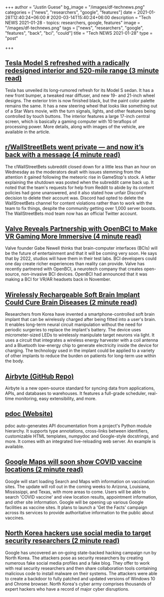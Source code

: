 +++
author = "Justin Guese"
bg_image = "/images/df-technews.png"
categories = ["news", "researchers", "google", "features"]
date = 2021-01-28T12:40:24+06:00 # 2020-03-14T15:40:24+06:00
description = "Tech NEWS 2021-01-28 - topics: researchers, google, features"
image = "/images/df-technews.png"
tags = ["news", "researchers", "google", "features", "back", "bci", "could"]
title = "Tech NEWS 2021-01-28"
type = "post"

+++

## [Tesla Model S refreshed with a radically redesigned interior and 520-mile range (3 minute read)](https://www.cnet.com/roadshow/news/tesla-model-s-ev-sedan-refresh-interior-debut//1/0100017748ae6c18-3960727d-04c6-4168-8913-52c726578143-000000/MlH0NNftNaNrjFZ6vGGzMPR9KcZwEryAqKLAbC1AgMg=178)

Tesla has unveiled its long-rumored refresh for its Model S sedan. It has a new front bumper, a tweaked rear diffuser, and new 19- and 21-inch wheel designs. The exterior trim is now finished black, but the paint color palette remains the same. It has a new steering wheel that looks like something out of a Star Wars movie, with the turn signals, lights, and other features being controlled by touch buttons. The interior features a large 17-inch central screen, which is basically a gaming computer with 10 teraflops of processing power. More details, along with images of the vehicle, are available in the article.

## [r/WallStreetBets went private — and now it’s back with a message (4 minute read)](https://www.theverge.com/2021/1/27/22253339/reddit-wallstreetbets-subreddit-private-gamestop/1/0100017748ae6c18-3960727d-04c6-4168-8913-52c726578143-000000/P-v30AlznH7jx60HQnIZSoXmDt1MKv3v3E5s5J7QO14=178)

The r/WallStreetBets subreddit closed down for a little less than an hour on Wednesday as the moderators dealt with issues stemming from the attention it gained following the meteoric rise in GameStop's stock. A letter explaining the shutdown was posted when the subreddit came back up. It noted that the team's requests for help from Reddit to abide by its content policies had gone unanswered, and it also stated how unfair Discord's decision to delete their account was. Discord had opted to delete the WallStreetBets channel for content violations rather than to work with the team to fix things, despite the community getting over 1,000 server boosts. The WallStreetBets mod team now has an official Twitter account.

## [Valve Reveals Partnership with OpenBCI to Make VR Gaming More Immersive (4 minute read)](https://www.roadtovr.com/valve-openbci-immersive-vr-games//1/0100017748ae6c18-3960727d-04c6-4168-8913-52c726578143-000000/bnNJSEZ2GiCXTQATGK8AgYcq8RIBvwBVCX0Tq-1JfvE=178)

Valve founder Gabe Newell thinks that brain-computer interfaces (BCIs) will be the future of entertainment and that it will be coming very soon. He says that by 2022, studios will have them in their test labs. BCI developers could one day create richer experiences than reality can provide. Valve has recently partnered with OpenBCI, a neurotech company that creates open-source, non-invasive BCI devices. OpenBCI had announced that it was making a BCI for VR/AR headsets back in November.

## [Wirelessly Rechargeable Soft Brain Implant Could Cure Brain Diseases (2 minute read)](https://interestingengineering.com/wireless-rechargeable-soft-brain-implant-could-cure-brain-diseases/1/0100017748ae6c18-3960727d-04c6-4168-8913-52c726578143-000000/YmPJR6s5ereVcdtvwBmDm8gcrUXh_MYEoXBz_d3sm6o=178)

Researchers from Korea have invented a smartphone-controlled soft brain implant that can be wirelessly charged after being fitted into a user's brain. It enables long-term neural circuit manipulation without the need for periodic surgeries to replace the implant's battery. The device uses micrometer-sized LEDs to wirelessly manipulate target neurons via light. It uses a circuit that integrates a wireless energy harvester with a coil antenna and a Bluetooth low-energy chip to generate electricity inside the device for charging. The technology used in the implant could be applied to a variety of other implants to reduce the burden on patients for long-term use within the body.

## [Airbyte (GitHub Repo)](https://github.com/airbytehq/airbyte/1/0100017748ae6c18-3960727d-04c6-4168-8913-52c726578143-000000/wnJYLEmF4uiW2pl9T1DEvdIubI3vEm3OPBeu_h3zYBk=178)

Airbyte is a new open-source standard for syncing data from applications, APIs, and databases to warehouses. It features a full-grade scheduler, real-time monitoring, easy extensibility, and more.

## [pdoc (Website)](https://pdoc.dev//1/0100017748ae6c18-3960727d-04c6-4168-8913-52c726578143-000000/lnYvWhILSM7wzeFS9yBeMtelxHH-gXMZvBdIyL2bqPs=178)

pdoc auto-generates API documentation from a project's Python module hierarchy. It supports type annotations, cross-links between identifiers, customizable HTML templates, numpydoc and Google-style docstrings, and more. It comes with an integrated live-reloading web server. An example is available.

## [Google Maps will soon show COVID vaccine locations (2 minute read)](https://arstechnica.com/gadgets/2021/01/google-maps-will-soon-show-covid-vaccine-locations//1/0100017748ae6c18-3960727d-04c6-4168-8913-52c726578143-000000/Dokn5FaN0JlaiURyBDfWiwTdPTTYoiMFAxiG89x16qQ=178)

Google will start loading Search and Maps with information on vaccination sites. The update will roll out in the coming weeks to Arizona, Louisiana, Mississippi, and Texas, with more areas to come. Users will be able to search 'COVID vaccine' and view location results, appointment information, and other site information. Google will be opening up various Google facilities as vaccine sites. It plans to launch a 'Get the Facts' campaign across its services to provide authoritative information to the public about vaccines.

## [North Korea hackers use social media to target security researchers (2 minute read)](https://arstechnica.com/information-technology/2021/01/north-korea-hackers-use-social-media-to-target-security-researchers/?comments=1/1/0100017748ae6c18-3960727d-04c6-4168-8913-52c726578143-000000/C74VPJOBbUAz2TvLIdvlZMU2nTo5p7gg1tFAGMruLPc=178)

Google has uncovered an on-going state-backed hacking campaign run by North Korea. The attackers pose as security researchers by creating numerous fake social media profiles and a fake blog. They offer to work with real security researchers and then share collaboration tools containing malicious code to install malware on their systems. The attackers were able to create a backdoor to fully patched and updated versions of Windows 10 and Chrome browser. North Korea's cyber army comprises thousands of expert hackers who have a record of major cyber disruptions.

